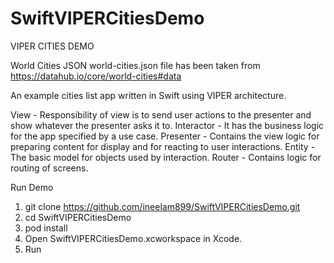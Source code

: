 # SwiftVIPERCitiesDemo

VIPER CITIES DEMO

World Cities JSON
world-cities.json file has been taken from https://datahub.io/core/world-cities#data

An example cities list app written in Swift using VIPER architecture.

View - Responsibility of view is to send user actions to the presenter and show whatever the presenter asks it to.
Interactor - It has the business logic for the app specified by a use case.
Presenter - Contains the view logic for preparing content for display and for reacting to user interactions.
Entity - The basic model for objects used by interaction.
Router - Contains logic for routing of screens.

Run Demo 
1. git clone https://github.com/ineelam899/SwiftVIPERCitiesDemo.git
2. cd SwiftVIPERCitiesDemo
3. pod install
4. Open SwiftVIPERCitiesDemo.xcworkspace in Xcode.
5. Run
